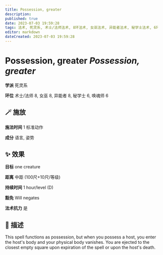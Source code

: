 ```yaml
---
title: Possession, greater
description: 
published: true
date: 2023-07-03 19:59:28
tags: 法术, 死灵系, 术士/法师法术, 8环法术, 女巫法术, 异能者法术, 秘学士法术, 6环法术, 唤魂师法术
editor: markdown
dateCreated: 2023-07-03 19:59:28
---
```


# **Possession, greater** *Possession, greater*

**学派** 死灵系 

**环位** 术士/法师 8, 女巫 8, 异能者 8, 秘学士 6, 唤魂师 6

## 🪄 施放

**施法时间** 1 标准动作

**成分** 语言, 姿势

## ✨ 效果 

**目标** one creature 

**距离** 中距 (100尺+10尺/等级)  

**持续时间** 1 hour/level (D) 

**豁免** Will negates

**法术抗力** 是

## 📖 描述

This spell functions as possession, but when you possess a host, you enter the host's body and your physical body vanishes. You are ejected to the closest empty square upon expiration of the spell or upon the host's death.
    